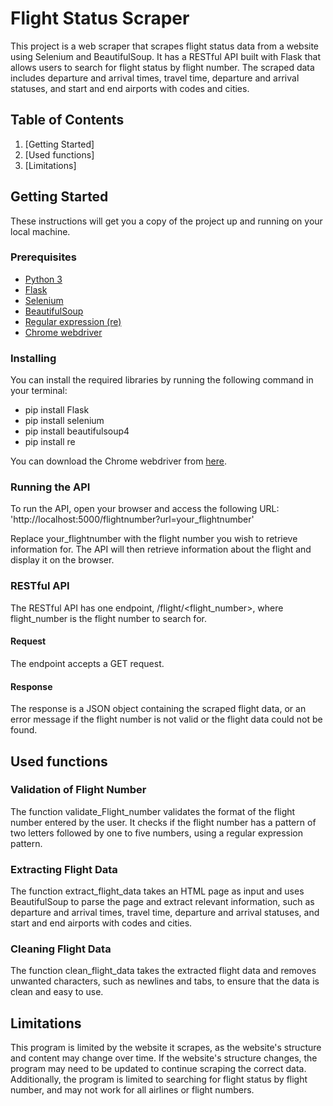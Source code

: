 # Flight Status Scraper
This project is a web scraper that scrapes flight status data from a website using Selenium and BeautifulSoup. It has a RESTful API built with Flask that allows users to search for flight status by flight number. The scraped data includes departure and arrival times, travel time, departure and arrival statuses, and start and end airports with codes and cities.

## Table of Contents
1. [Getting Started]
2. [Used functions]
3. [Limitations] 

## Getting Started
These instructions will get you a copy of the project up and running on your local machine.

### Prerequisites
- [Python 3](https://docs.python.org/3/)
- [Flask](https://flask.palletsprojects.com/en/2.2.x/)
- [Selenium](https://selenium-python.readthedocs.io/)
- [BeautifulSoup](https://www.crummy.com/software/BeautifulSoup/bs4/doc/)
- [Regular expression (re)](https://docs.python.org/3/library/re.html)
- [Chrome webdriver](https://chromedriver.chromium.org/documentation)

### Installing
You can install the required libraries by running the following command in your terminal:

- pip install Flask 
- pip install selenium 
- pip install beautifulsoup4
- pip install re

You can download the Chrome webdriver from [here](https://sites.google.com/a/chromium.org/chromedriver/downloads).

### Running the API
To run the API, open your browser and access the following URL:
'http://localhost:5000/flightnumber?url=your_flightnumber'

Replace your_flightnumber with the flight number you wish to retrieve information for. The API will then retrieve information about the flight and display it on the browser.

### RESTful API
The RESTful API has one endpoint, /flight/<flight_number>, where flight_number is the flight number to search for.

#### Request
The endpoint accepts a GET request.

#### Response
The response is a JSON object containing the scraped flight data, or an error message if the flight number is not valid or the flight data could not be found.

## Used functions
### Validation of Flight Number
The function validate_Flight_number validates the format of the flight number entered by the user. It checks if the flight number has a pattern of two letters followed by one to five numbers, using a regular expression pattern.

### Extracting Flight Data
The function extract_flight_data takes an HTML page as input and uses BeautifulSoup to parse the page and extract relevant information, such as departure and arrival times, travel time, departure and arrival statuses, and start and end airports with codes and cities.

### Cleaning Flight Data
The function clean_flight_data takes the extracted flight data and removes unwanted characters, such as newlines and tabs, to ensure that the data is clean and easy to use.

## Limitations
This program is limited by the website it scrapes, as the website's structure and content may change over time. If the website's structure changes, the program may need to be updated to continue scraping the correct data. Additionally, the program is limited to searching for flight status by flight number, and may not work for all airlines or flight numbers.
